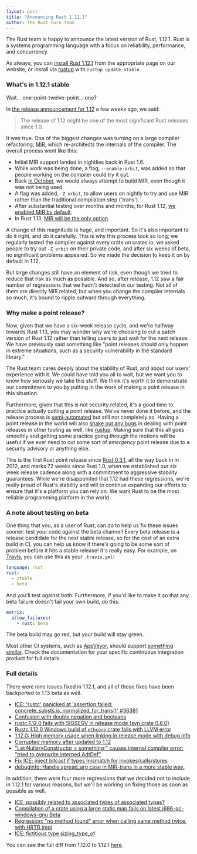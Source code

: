 ```yaml
---
layout: post
title: "Announcing Rust 1.12.1"
author: The Rust Core Team
---
```


The Rust team is happy to announce the latest version of Rust, 1.12.1. Rust is a
systems programming language with a focus on reliability, performance, and
concurrency.

As always, you can [install Rust 1.12.1][install] from the appropriate page on our
website, or install via [rustup] with `rustup update stable`.

[install]: https://www.rust-lang.org/install.html

### What's in 1.12.1 stable

Wait... one-point-twelve-point... one?

In [the release announcement for 1.12][one-twelve] a few weeks ago, we said:

[one-twelve]: https://blog.rust-lang.org/2016/09/29/Rust-1.12.html

> The release of 1.12 might be one of the most significant Rust releases since
> 1.0.

It was true. One of the biggest changes was turning on a large compiler
refactoring, [MIR], which re-architects the internals of the compiler. The
overall process went like this:

[MIR]: https://blog.rust-lang.org/2016/04/19/MIR.html

* Initial MIR support landed in nightlies back in Rust 1.6.
* While work was being done, a flag, `--enable-orbit`, was added so that
  people working on the compiler could try it out.
* Back [in October], we would always attempt to build MIR, even though it
  was not being used.
* A flag was added, `-Z orbit`, to allow users on nightly to try and use MIR
  rather than the traditional compilation step ('trans').
* After substantial testing over months and months, for Rust 1.12, [we enabled
  MIR by default].
* In Rust 1.13, [MIR will be the only option].

[in October]: https://github.com/rust-lang/rust/pull/28748
[we enabled MIR by default]: https://github.com/rust-lang/rust/pull/34096
[MIR will be the only option]: https://github.com/rust-lang/rust/pull/35764

A change of this magnitude is huge, and important. So it's also important to do
it right, and do it carefully. This is why this process took so long; we
regularly tested the compiler against every crate on crates.io, we asked people
to try out `-Z orbit` on their private code, and after six weeks of beta, no
significant problems appeared. So we made the decision to keep it on by default
in 1.12.

But large changes still have an element of risk, even though we tried to reduce
that risk as much as possible. And so, after release, 1.12 saw a fair number of
regressions that we hadn't detected in our testing. Not all of them are
directly MIR related, but when you change the compiler internals so much, it's
bound to ripple outward through everything.

### Why make a point release?

Now, given that we have a six-week release cycle, and we're halfway towards
Rust 1.13, you may wonder why we're choosing to cut a patch version of Rust
1.12 rather than telling users to just wait for the next release. We have
previously said something like "point releases should only happen in extreme
situations, such as a security vulnerability in the standard library."

The Rust team cares deeply about the stability of Rust, and about our users'
experience with it. We could have told you all to wait, but we want you to know
how seriously we take this stuff. We think it's worth it to demonstrate our
commitment to you by putting in the work of making a point release in this
situation.

Furthermore, given that this is not security related, it's a good time to
practice actually cutting a point release. We've never done it before, and the
release process is [semi-automated] but still not completely so. Having a point
release in the world will also [shake out any bugs][bugs] in dealing with point
releases in other tooling as well, like [rustup]. Making sure that this all goes
smoothly and getting some practice going through the motions will be useful if
we ever need to cut some sort of *emergency* point release due to a security
advisory or anything else.

[semi-automated]: https://forge.rust-lang.org/release-process.html
[rustup]: https://www.rustup.rs/
[bugs]: https://github.com/rust-lang/rust/pull/37173#issuecomment-253938822

This is the first Rust point release since [Rust 0.3.1], all the way back in in
2012, and marks 72 weeks since Rust 1.0, when we established our six week
release cadence along with a commitment to aggressive stability
guarantees. While we're disappointed that 1.12 had these regressions, we're
really proud of Rust's stability and will to continue expanding our efforts to
ensure that it's a platform you can rely on. We want Rust to be the most
reliable programming platform in the world.

[Rust 0.3.1]: https://mail.mozilla.org/pipermail/rust-dev/2012-July/002152.html

### A note about testing on beta

One thing that you, as a user of Rust, can do to help us fix these issues
sooner: test your code against the beta channel! Every beta release is a
release candidate for the next stable release, so for the cost of an extra
build in CI, you can help us know if there's going to be some sort of problem
before it hits a stable release! It's really easy. For example, on
[Travis](https://travis-ci.org/), you can use this as your `.travis.yml`:

```yaml
language: rust
rust:
  - stable
  - beta
```

And you'll test against both. Furthermore, if you'd like to make it so that any
beta failure doesn't fail your own build, do this:

```yaml
matrix:
  allow_failures:
    - rust: beta
```

The beta build may go red, but your build will stay green.

Most other CI systems, such as [AppVeyor](https://www.appveyor.com/), should
support [something
similar](https://www.appveyor.com/docs/build-configuration/#allow-failing-jobs).
Check the documentation for your specific continuous integration product for
full details.

### Full details

There were nine issues fixed in 1.12.1, and all of those fixes have been
backported to 1.13 beta as well. 

* [ICE: 'rustc' panicked at 'assertion failed: concrete_substs.is_normalized_for_trans()' #36381][36381]
* [Confusion with double negation and booleans][36856]
* [rustc 1.12.0 fails with SIGSEGV in release mode (syn crate 0.8.0)][36875]
* [Rustc 1.12.0 Windows build of `ethcore` crate fails with LLVM error][36924]
* [1.12.0: High memory usage when linking in release mode with debug info][36926]
* [Corrupted memory after updated to 1.12][36936]
* ["Let NullaryConstructor = something;" causes internal compiler error: "tried to overwrite interned AdtDef"][37026]
* [Fix ICE: inject bitcast if types mismatch for invokes/calls/stores][37112]
* [debuginfo: Handle spread_arg case in MIR-trans in a more stable way.][37153]

[36381]: https://github.com/rust-lang/rust/issues/36381
[36856]: https://github.com/rust-lang/rust/issues/36856
[36875]: https://github.com/rust-lang/rust/issues/36875
[36924]: https://github.com/rust-lang/rust/issues/36924
[36926]: https://github.com/rust-lang/rust/issues/36926
[36936]: https://github.com/rust-lang/rust/issues/36936
[37026]: https://github.com/rust-lang/rust/issues/37026
[37112]: https://github.com/rust-lang/rust/issues/37112
[37153]: https://github.com/rust-lang/rust/issues/37153

In addition, there were four more regressions that we decided not to include
in 1.12.1 for various reasons, but we'll be working on fixing those as soon
as possible as well.

* [ICE, possibly related to associated types of associated types?][36325]
* [Compilation of a crate using a large static map fails on latest i686-pc-windows-gnu Beta][36799]
* [Regression: "no method found" error when calling same method twice, with HRTB impl][37154]
* [ICE: fictitious type sizing_type_of][37109]

[36325]: https://github.com/rust-lang/rust/issues/36325
[36799]: https://github.com/rust-lang/rust/issues/36799
[37154]: https://github.com/rust-lang/rust/issues/37154
[37109]: https://github.com/rust-lang/rust/issues/37109

You can see the full diff from 1.12.0 to 1.12.1
[here](https://github.com/rust-lang/rust/pull/37173).
